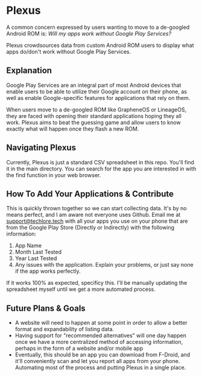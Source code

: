# Plexus

A common concern expressed by users wanting to move to a de-googled Android ROM is: *Will my apps work without Google Play Services?*

Plexus crowdsources data from custom Android ROM users to display what apps do/don't work without Google Play Services. 

## Explanation
Google Play Services are an integral part of most Android devices that enable users to be able to utilize their Google account on their phone, as well as enable Google-specific features for applications that rely on them. 

When users move to a de-googled ROM like GrapheneOS or LineageOS, they are faced with opening their standard applications hoping they all work. Plexus aims to beat the guessing game and allow users to know exactly what will happen once they flash a new ROM. 

## Navigating Plexus
Currently, Plexus is just a standard CSV spreadsheet in this repo. You'll find it in the main directory. You can search for the app you are interested in with the find function in your web browser. 

## How To Add Your Applications & Contribute
This is quickly thrown together so we can start collecting data. It's by no means perfect, and I am aware not everyone uses Github. Email me at support@techlore.tech with all your apps you use on your phone that are from the Google Play Store (Directly or Indirectly) with the following information:
1. App Name
2. Month Last Tested
3. Year Last Tested
4. Any issues with the application. Explain your problems, or just say none if the app works perfectly. 

If it works 100% as expected, specificy this. I'll be manually updating the spreadsheet myself until we get a more automated process. 

## Future Plans & Goals
* A website will need to happen at some point in order to allow a better format and expandability of listing data. 
* Having support for "recommended alternatives" will one day happen once we have a more centralized method of accessing information, perhaps in the form of a website and/or mobile app
* Eventually, this should be an app you can download from F-Droid, and it'll conveniently scan and let you report all apps from your phone. Automating most of the process and putting Plexus in a single place. 

